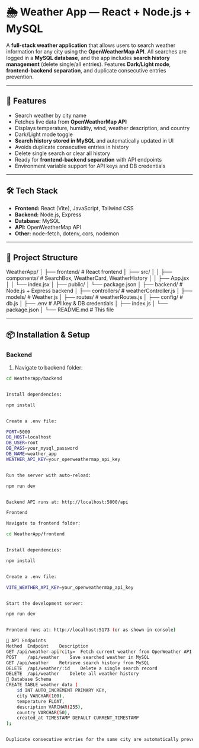 # 🌦️ Weather App — React + Node.js + MySQL

A **full-stack weather application** that allows users to search weather information for any city using the **OpenWeatherMap API**. All searches are logged in a **MySQL database**, and the app includes **search history management** (delete single/all entries). Features **Dark/Light mode**, **frontend-backend separation**, and duplicate consecutive entries prevention.

---

## 🚀 Features

- Search weather by city name  
- Fetches live data from **OpenWeatherMap API**  
- Displays temperature, humidity, wind, weather description, and country  
- Dark/Light mode toggle  
- **Search history stored in MySQL** and automatically updated in UI  
- Avoids duplicate consecutive entries in history  
- Delete single search or clear all history  
- Ready for **frontend-backend separation** with API endpoints  
- Environment variable support for API keys and DB credentials  

---

## 🛠️ Tech Stack

- **Frontend:** React (Vite), JavaScript, Tailwind CSS  
- **Backend:** Node.js, Express  
- **Database:** MySQL  
- **API:** OpenWeatherMap API  
- **Other:** node-fetch, dotenv, cors, nodemon  

---

## 📂 Project Structure

WeatherApp/
│
├── frontend/ # React frontend
│ ├── src/
│ │ ├── components/ # SearchBox, WeatherCard, WeatherHistory
│ │ ├── App.jsx
│ │ └── index.jsx
│ ├── public/
│ └── package.json
│
├── backend/ # Node.js + Express backend
│ ├── controllers/ # weatherController.js
│ ├── models/ # Weather.js
│ ├── routes/ # weatherRoutes.js
│ ├── config/ # db.js
│ ├── .env # API key & DB credentials
│ ├── index.js
│ └── package.json
│
└── README.md # This file



---

## 📦 Installation & Setup

### Backend

1. Navigate to backend folder:

```bash
cd WeatherApp/backend


Install dependencies:

npm install


Create a .env file:

PORT=5000
DB_HOST=localhost
DB_USER=root
DB_PASS=your_mysql_password
DB_NAME=weather_app
WEATHER_API_KEY=your_openweathermap_api_key


Run the server with auto-reload:

npm run dev


Backend API runs at: http://localhost:5000/api

Frontend

Navigate to frontend folder:

cd WeatherApp/frontend


Install dependencies:

npm install


Create a .env file:

VITE_WEATHER_API_KEY=your_openweathermap_api_key


Start the development server:

npm run dev


Frontend runs at: http://localhost:5173 (or as shown in console)

🔗 API Endpoints
Method	Endpoint	Description
GET	/api/weather-api?city=	Fetch current weather from OpenWeather API
POST	/api/weather	Save searched weather in MySQL
GET	/api/weather	Retrieve search history from MySQL
DELETE	/api/weather/:id	Delete a single search record
DELETE	/api/weather	Delete all weather history
💾 Database Schema
CREATE TABLE weather_data (
    id INT AUTO_INCREMENT PRIMARY KEY,
    city VARCHAR(100),
    temperature FLOAT,
    description VARCHAR(255),
    country VARCHAR(50),
    created_at TIMESTAMP DEFAULT CURRENT_TIMESTAMP
);


Duplicate consecutive entries for the same city are automatically prevented in backend.


